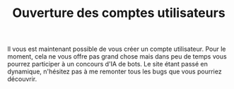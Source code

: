 ﻿---
title: Ouverture des comptes utilisateurs
description: Nothing to see here
---

Il vous est maintenant possible de vous créer un compte utilisateur. Pour le moment, cela ne vous offre pas grand chose mais 
dans peu de temps vous pourrez participer à un concours d'IA de bots. Le site étant passé en dynamique, n'hésitez pas à me remonter 
tous les bugs que vous pourriez découvrir.
